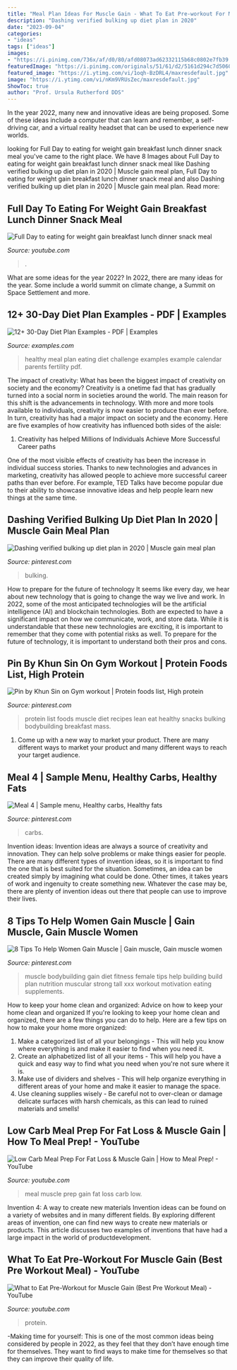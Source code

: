 ```yaml
---
title: "Meal Plan Ideas For Muscle Gain - What To Eat Pre-workout For Muscle Gain (best Pre Workout Meal)"
description: "Dashing verified bulking up diet plan in 2020"
date: "2023-09-04"
categories:
- "ideas"
tags: ["ideas"]
images:
- "https://i.pinimg.com/736x/af/d0/80/afd08073ad62332115b68c0802e7fb39.jpg"
featuredImage: "https://i.pinimg.com/originals/51/61/d2/5161d294c7d5060a11d20759c08aed23.jpg"
featured_image: "https://i.ytimg.com/vi/1oqh-BzDRL4/maxresdefault.jpg"
image: "https://i.ytimg.com/vi/nKm9VRUsZec/maxresdefault.jpg"
ShowToc: true
author: "Prof. Ursula Rutherford DDS"
---
```



In the year 2022, many new and innovative ideas are being proposed. Some of these ideas include a computer that can learn and remember, a self-driving car, and a virtual reality headset that can be used to experience new worlds.

	

		
looking for Full Day to eating for weight gain breakfast lunch dinner snack meal you've came to the right place. We have 8 Images about Full Day to eating for weight gain breakfast lunch dinner snack meal like Dashing verified bulking up diet plan in 2020 | Muscle gain meal plan, Full Day to eating for weight gain breakfast lunch dinner snack meal and also Dashing verified bulking up diet plan in 2020 | Muscle gain meal plan. Read more:
		
    
## Full Day To Eating For Weight Gain Breakfast Lunch Dinner Snack Meal

<img loading=lazy src="https://i.ytimg.com/vi/nKm9VRUsZec/maxresdefault.jpg" onerror="this.onerror=null;this.src='https://tse4.mm.bing.net/th?id=OIP.QSz1vLSXvrt_5mVuZoHokAHaEK&amp;pid=15.1';" alt="Full Day to eating for weight gain breakfast lunch dinner snack meal">

_Source: youtube.com_

>. 

	

What are some ideas for the year 2022?
In 2022, there are many ideas for the year. Some include a world summit on climate change, a Summit on Space Settlement and more.

    
## 12+ 30-Day Diet Plan Examples - PDF | Examples

<img loading=lazy src="https://images.examples.com/wp-content/uploads/2018/07/30-Day-Healthy-Eating-Challenge1.jpg" onerror="this.onerror=null;this.src='https://tse2.mm.bing.net/th?id=OIP.VBUPOonmLyytrSJlaQovOwAAAA&amp;pid=15.1';" alt="12+ 30-Day Diet Plan Examples - PDF | Examples">

_Source: examples.com_

>healthy meal plan eating diet challenge examples example calendar parents fertility pdf. 

	

The impact of creativity: What has been the biggest impact of creativity on society and the economy?
Creativity is a onetime fad that has gradually turned into a social norm in societies around the world. The main reason for this shift is the advancements in technology. With more and more tools available to individuals, creativity is now easier to produce than ever before. In turn, creativity has had a major impact on society and the economy. Here are five examples of how creativity has influenced both sides of the aisle:
1) Creativity has helped Millions of Individuals Achieve More Successful Career paths

One of the most visible effects of creativity has been the increase in individual success stories. Thanks to new technologies and advances in marketing, creativity has allowed people to achieve more successful career paths than ever before. For example, TED Talks have become popular due to their ability to showcase innovative ideas and help people learn new things at the same time.

    
## Dashing Verified Bulking Up Diet Plan In 2020 | Muscle Gain Meal Plan

<img loading=lazy src="https://i.pinimg.com/736x/59/c1/a5/59c1a5afcf4e17748e5763d7c49443ab.jpg" onerror="this.onerror=null;this.src='https://tse2.mm.bing.net/th?id=OIP.UI-PLhiCX5TdPcHRnzPl0wHaKe&amp;pid=15.1';" alt="Dashing verified bulking up diet plan in 2020 | Muscle gain meal plan">

_Source: pinterest.com_

>bulking. 

	

How to prepare for the future of technology
It seems like every day, we hear about new technology that is going to change the way we live and work. In 2022, some of the most anticipated technologies will be the artificial intelligence (AI) and blockchain technologies. Both are expected to have a significant impact on how we communicate, work, and store data. While it is understandable that these new technologies are exciting, it is important to remember that they come with potential risks as well. To prepare for the future of technology, it is important to understand both their pros and cons.

    
## Pin By Khun Sin On Gym Workout | Protein Foods List, High Protein

<img loading=lazy src="https://i.pinimg.com/736x/af/d0/80/afd08073ad62332115b68c0802e7fb39.jpg" onerror="this.onerror=null;this.src='https://tse1.mm.bing.net/th?id=OIP.H6EIZn0zE7_fvpFYUq2zOgHaMT&amp;pid=15.1';" alt="Pin by Khun Sin on Gym workout | Protein foods list, High protein">

_Source: pinterest.com_

>protein list foods muscle diet recipes lean eat healthy snacks bulking bodybuilding breakfast mass. 

	

1. Come up with a new way to market your product. There are many different ways to market your product and many different ways to reach your target audience.

    
## Meal 4 | Sample Menu, Healthy Carbs, Healthy Fats

<img loading=lazy src="https://i.pinimg.com/736x/9e/77/76/9e7776e7bd9dae5d41a1d17906493963--nutrition.jpg" onerror="this.onerror=null;this.src='https://tse2.mm.bing.net/th?id=OIP.GYY0xajhflO5YmJKoymT4AHaJj&amp;pid=15.1';" alt="Meal 4 | Sample menu, Healthy carbs, Healthy fats">

_Source: pinterest.com_

>carbs. 

	

Invention ideas:
Invention ideas are always a source of creativity and innovation. They can help solve problems or make things easier for people. There are many different types of invention ideas, so it is important to find the one that is best suited for the situation. Sometimes, an idea can be created simply by imagining what could be done. Other times, it takes years of work and ingenuity to create something new. Whatever the case may be, there are plenty of invention ideas out there that people can use to improve their lives.

    
## 8 Tips To Help Women Gain Muscle | Gain Muscle, Gain Muscle Women

<img loading=lazy src="https://i.pinimg.com/originals/51/61/d2/5161d294c7d5060a11d20759c08aed23.jpg" onerror="this.onerror=null;this.src='https://tse1.mm.bing.net/th?id=OIP.HrRnBuD6eLDv7foc4J4wFQHaLG&amp;pid=15.1';" alt="8 Tips To Help Women Gain Muscle | Gain muscle, Gain muscle women">

_Source: pinterest.com_

>muscle bodybuilding gain diet fitness female tips help building build plan nutrition muscular strong tall xxx workout motivation eating supplements. 

	

How to keep your home clean and organized: Advice on how to keep your home clean and organized
If you're looking to keep your home clean and organized, there are a few things you can do to help. Here are a few tips on how to make your home more organized: 
1. Make a categorized list of all your belongings - This will help you know where everything is and make it easier to find when you need it. 
2. Create an alphabetized list of all your items - This will help you have a quick and easy way to find what you need when you're not sure where it is. 
3. Make use of dividers and shelves - This will help organize everything in different areas of your home and make it easier to manage the space. 
4. Use cleaning supplies wisely - Be careful not to over-clean or damage delicate surfaces with harsh chemicals, as this can lead to ruined materials and smells!

    
## Low Carb Meal Prep For Fat Loss &amp; Muscle Gain | How To Meal Prep! - YouTube

<img loading=lazy src="https://i.ytimg.com/vi/TwdXeoImDI0/maxresdefault.jpg" onerror="this.onerror=null;this.src='https://tse2.mm.bing.net/th?id=OIP.g8nDc_5yUsKWl6IiZooAowFNC7&amp;pid=15.1';" alt="Low Carb Meal Prep For Fat Loss &amp; Muscle Gain | How to Meal Prep! - YouTube">

_Source: youtube.com_

>meal muscle prep gain fat loss carb low. 

	

Invention 4: A way to create new materials
Invention ideas can be found on a variety of websites and in many different fields. By exploring different areas of invention, one can find new ways to create new materials or products. This article discusses two examples of inventions that have had a large impact in the world of productdevelopment.

    
## What To Eat Pre-Workout For Muscle Gain (Best Pre Workout Meal) - YouTube

<img loading=lazy src="https://i.ytimg.com/vi/1oqh-BzDRL4/maxresdefault.jpg" onerror="this.onerror=null;this.src='https://tse4.mm.bing.net/th?id=OIP.ClT4Zpoaw051dOuH5wopgAHaEK&amp;pid=15.1';" alt="What to Eat Pre-Workout for Muscle Gain (Best Pre Workout Meal) - YouTube">

_Source: youtube.com_

>protein. 

	

-Making time for yourself: This is one of the most common ideas being considered by people in 2022, as they feel that they don’t have enough time for themselves. They want to find ways to make time for themselves so that they can improve their quality of life.

